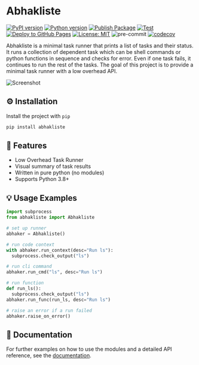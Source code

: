 # Abhakliste

[![PyPI version](https://badge.fury.io/py/nbenumerate.svg)](https://badge.fury.io/py/nbenumerate)
[![Python version](https://img.shields.io/badge/python-≥3.8-blue.svg)](https://pypi.org/project/kedro/)
[![Publish Package](https://github.com/AnH0ang/abhakliste/actions/workflows/publish.yml/badge.svg)](https://github.com/AnH0ang/abhakliste/actions/workflows/publish.yml)
[![Test](https://github.com/AnH0ang/abhakliste/actions/workflows/test.yml/badge.svg)](https://github.com/AnH0ang/abhakliste/actions/workflows/test.yml)
[![Deploy to GitHub Pages](https://github.com/AnH0ang/abhakliste/actions/workflows/pages.yml/badge.svg)](https://github.com/AnH0ang/abhakliste/actions/workflows/pages.yml)
[![License: MIT](https://img.shields.io/badge/License-MIT-yellow.svg)](https://github.com/STATWORX/statworx-theme/blob/master/LICENSE)
![pre-commit](https://img.shields.io/badge/pre--commit-enabled-brightgreen?logo=pre-commit&logoColor=white)
[![codecov](https://codecov.io/gh/AnH0ang/abhakliste/branch/master/graph/badge.svg?token=05CFXPPBPH)](https://codecov.io/gh/AnH0ang/abhakliste)

Abhakliste is a minimal task runner that prints a list of tasks and their status.
It runs a collection of dependent task which can be shell commands or python functions in sequence
and checks for error. Even if one task fails, it continues to run the rest of the tasks.
The goal of this project is to provide a minimal task runner with a low overhead API.

![Screenshot](./docs/assets/screenshot.png)

## ⚙️ Installation

Install the project with `pip`

```bash
pip install abhakliste
```

## 🎨 Features

- Low Overhead Task Runner
- Visual summary of task results
- Written in pure python (no modules)
- Supports Python 3.8+

## 💡 Usage Examples

```python
import subprocess
from abhakliste import Abhakliste

# set up runner
abhaker = Abhakliste()

# run code context
with abhaker.run_context(desc="Run ls"):
  subprocess.check_output("ls")

# run cli command
abhaker.run_cmd("ls", desc="Run ls")

# run function
def run_ls():
  subprocess.check_output("ls")
abhaker.run_func(run_ls, desc="Run ls")

# raise an error if a run failed
abhaker.raise_on_error()
```

## 📜 Documentation

For further examples on how to use the modules and a detailed API reference, see the [documentation](https://anh0ang.github.io/abhakliste/).

